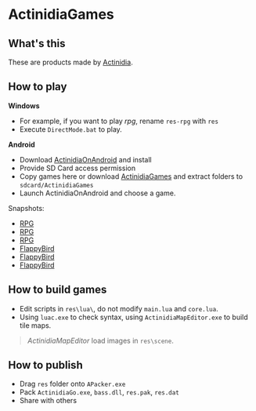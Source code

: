 # ActinidiaGames

## What's this

These are products made by [Actinidia](https://github.com/mooction/Actinidia).

## How to play

**Windows**

* For example, if you want to play *rpg*, rename `res-rpg` with `res` 
* Execute `DirectMode.bat` to play.

**Android**

* Download [ActinidiaOnAndroid](http://moooc.cc/actinidia.apk) and install
* Provide SD Card access permission
* Copy games here or download [ActinidiaGames](http://moooc.cc/ActinidiaGames.zip) and extract folders to `sdcard/ActinidiaGames`
* Launch ActinidiaOnAndroid and choose a game.

Snapshots:
* [RPG](http://7nas1f.com1.z0.glb.clouddn.com/actinidia_prev1.png)
* [RPG](http://7nas1f.com1.z0.glb.clouddn.com/actinidia_prev2.png)
* [RPG](http://7nas1f.com1.z0.glb.clouddn.com/actinidia_prev3.png)
* [FlappyBird](http://7nas1f.com1.z0.glb.clouddn.com/flappybird-1.png)
* [FlappyBird](http://7nas1f.com1.z0.glb.clouddn.com/flappybird-2.png)
* [FlappyBird](http://7nas1f.com1.z0.glb.clouddn.com/flappybird-3.png)

## How to build games

* Edit scripts in `res\lua\`, do not modify `main.lua` and `core.lua`.
* Using `luac.exe` to check syntax, using `ActinidiaMapEditor.exe` to build tile maps.

> *ActinidiaMapEditor* load images in `res\scene`.

## How to publish

* Drag `res` folder onto `APacker.exe`
* Pack `ActinidiaGo.exe`, `bass.dll`, `res.pak`, `res.dat`
* Share with others
